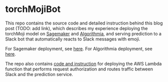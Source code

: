 # torchMojiBot

This repo contains the source code and detailed instruction behind this blog post (TODO: add link), which describes my experience deploying the torchMoji model on [Sagemaker](https://aws.amazon.com/sagemaker/) and [Algorithmia](https://algorithmia.com/), and serving prediction to a Slack bot that automatically reacts to Slack messages with emoji.

For Sagemaker deployment, see [here](https://github.com/cw75/torchMojiBot/tree/master/sagemaker). For Algorithmia deployment, see [here](https://github.com/cw75/torchMojiBot/tree/master/algorithmia).

The repo also contains [code and instruction](https://github.com/cw75/torchMojiBot/tree/master/lambda) for deploying the AWS Lambda function that performs request authorization and routes traffic between Slack and the prediction service.
